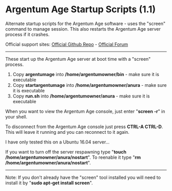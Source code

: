 # Argentum Age Startup Scripts (1.1)
Alternate startup scripts for the Argentum Age software - uses the "screen" command to manage session. This also restarts the Argentum Age server process if it crashes.

Official support sites: [Official Github Repo](https://github.com/fstltna/ArgentumStartup) - [Official Forum](https://argentumage.gameplayer.club/index.php/forum/argentum-age-utilities) 

---
These start up the Argentum Age server at boot time with a "screen" process.

1. Copy **argentumage** into **/home/argentumowner/bin** - make sure it is executable
2. Copy **startargentumage** into **/home/argentumowner/anura** - make sure it is executable
3. Copy **run.sh** into **/home/argentumowner/anura** - make sure it is executable

When you want to view the Argentum Age console, just enter "**screen -r**" in your shell.

To disconnect from the Argentum Age console just press **CTRL-A CTRL-D**. This will leave it running and you can reconnect to it again.

I have only tested this on a Ubuntu 16.04 server...

If you want to turn off the server respawning type "**touch /home/argentumowner/anura/nostart**". To reenable it type "**rm /home/argentumowner/anura/nostart**".

---
Note: If you don't already have the "screen" tool installed you will need to install it by "**sudo apt-get install screen**".
